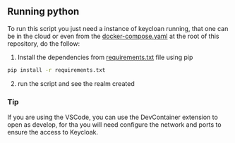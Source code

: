 ## Running python
To run this script you just need a instance of keycloan running, that one can be in the cloud or even from the [docker-compose.yaml](../../docker-compose.yaml) at the root of this repository, do the follow:

1. Install the dependencies from [requirements.txt](./requirements.txt) file using pip
```bash
pip install -r requirements.txt
```

2. run the script and see the realm created

### Tip
If you are using the VSCode, you can use the DevContainer extension to open as develop, for tha you will need configure the network and ports to ensure the access to Keycloak.